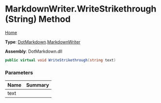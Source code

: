# MarkdownWriter\.WriteStrikethrough\(String\) Method

[Home](../../../README.md)

**Type**: [DotMarkdown](../../README.md)\.[MarkdownWriter](../README.md)

**Assembly**: DotMarkdown\.dll

```csharp
public virtual void WriteStrikethrough(string text)
```

### Parameters

| Name | Summary |
| ---- | ------- |
| text | |

